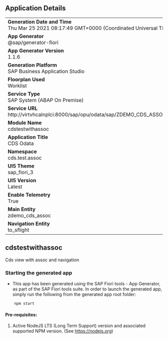 ## Application Details
|               |
| ------------- |
|**Generation Date and Time**<br>Thu Mar 25 2021 08:17:49 GMT+0000 (Coordinated Universal Time)|
|**App Generator**<br>@sap/generator-fiori|
|**App Generator Version**<br>1.1.6|
|**Generation Platform**<br>SAP Business Application Studio|
|**Floorplan Used**<br>Worklist|
|**Service Type**<br>SAP System (ABAP On Premise)|
|**Service URL**<br>http://virtvhcalnplci:8000/sap/opu/odata/sap/ZDEMO_CDS_ASSOC_CDS/
|**Module Name**<br>cdstestwithassoc|
|**Application Title**<br>CDS Odata|
|**Namespace**<br>cds.test.assoc|
|**UI5 Theme**<br>sap_fiori_3|
|**UI5 Version**<br>Latest|
|**Enable Telemetry**<br>True|
|**Main Entity**<br>zdemo_cds_assoc|
|**Navigation Entity**<br>to_sflight|

## cdstestwithassoc

Cds view with assoc and navigation

### Starting the generated app

-   This app has been generated using the SAP Fiori tools - App Generator, as part of the SAP Fiori tools suite.  In order to launch the generated app, simply run the following from the generated app root folder:

```
    npm start
```


#### Pre-requisites:

1. Active NodeJS LTS (Long Term Support) version and associated supported NPM version.  (See https://nodejs.org)



